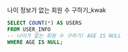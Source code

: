 나이 정보가 없는 회원 수 구하기_kwak

```sql
SELECT COUNT(*) AS USERS
FROM USER_INFO
-- 나이가 없는 회원 수 구하기! AGE IS NULL
WHERE AGE IS NULL;
```

